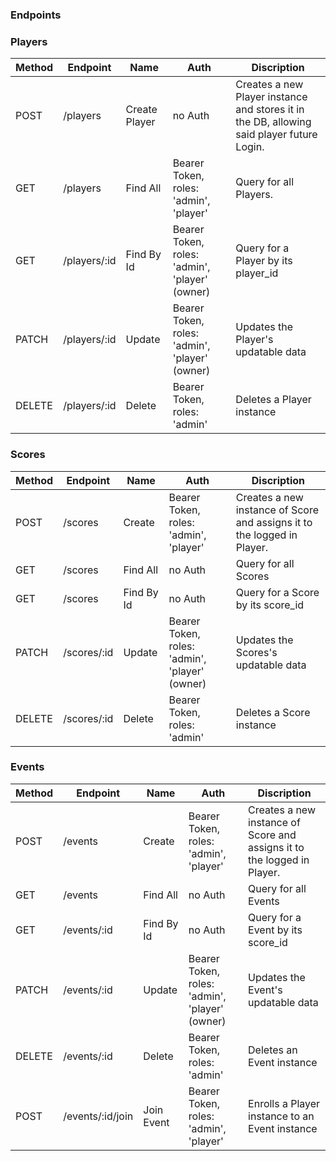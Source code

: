 ### Endpoints

### Players

| Method | Endpoint        | Name          | Auth                                           | Discription                                                                               |
|--------|-----------------|---------------|------------------------------------------------|-------------------------------------------------------------------------------------------|
| POST   | /players | Create Player | no Auth                                        | Creates a new Player instance and stores it in the DB, allowing said player future Login. |
| GET    | /players        | Find All      | Bearer Token, roles: 'admin', 'player'         | Query for all Players.                                                                    |
| GET    | /players/:id    | Find By Id    | Bearer Token, roles: 'admin', 'player' (owner) | Query for a Player by its player_id                                                       |
| PATCH  | /players/:id    | Update        | Bearer Token, roles: 'admin', 'player' (owner) | Updates the Player's updatable data                                                       |
| DELETE | /players/:id    | Delete        | Bearer Token, roles: 'admin'                   | Deletes a Player instance                                                                 |

### Scores

| Method | Endpoint    | Name       | Auth                                           | Discription                                                             |
|--------|-------------|------------|------------------------------------------------|-------------------------------------------------------------------------|
| POST   | /scores     | Create     | Bearer Token, roles: 'admin', 'player'         | Creates a new instance of Score and assigns it to the logged in Player. |
| GET    | /scores     | Find All   | no Auth                                        | Query for all Scores                                                    |
| GET    | /scores     | Find By Id | no Auth                                        | Query for a Score by its score_id                                       |
| PATCH  | /scores/:id | Update     | Bearer Token, roles: 'admin', 'player' (owner) | Updates the Scores's updatable data                                     |
| DELETE | /scores/:id | Delete     | Bearer Token, roles: 'admin'                   | Deletes a Score instance                                                |

### Events

| Method | Endpoint    | Name       | Auth                                           | Discription                                                             |
|--------|-------------|------------|------------------------------------------------|-------------------------------------------------------------------------|
| POST   | /events     | Create     | Bearer Token, roles: 'admin', 'player'         | Creates a new instance of Score and assigns it to the logged in Player. |
| GET    | /events     | Find All   | no Auth                                        | Query for all Events                                                    |
| GET    | /events/:id | Find By Id | no Auth                                        | Query for a Event by its score_id                                       |
| PATCH  | /events/:id | Update     | Bearer Token, roles: 'admin', 'player' (owner) | Updates the Event's updatable data                                      |
| DELETE | /events/:id | Delete     | Bearer Token, roles: 'admin'                   | Deletes an Event instance                                               |
| POST   | /events/:id/join | Join Event | Bearer Token, roles: 'admin', 'player' | Enrolls a Player instance to an Event instance |